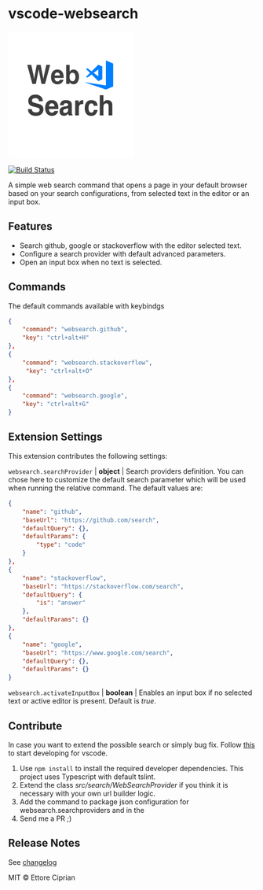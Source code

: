 # vscode-websearch

![Icon](./icons/icon.png)

[![Build Status](https://travis-ci.com/platinumjesus/vscode-advanced-search-extension.svg?token=azxheXqbanZXKBottx4Z&branch=master)](https://travis-ci.com/platinumjesus/vscode-advanced-search-extension)  

A simple web search command that opens a page in your default browser based on your search configurations, from selected text in the editor or an input box.

## Features

- Search github, google or stackoverflow with the editor selected text.
- Configure a search provider with default advanced parameters.
- Open an input box when no text is selected.

## Commands

The default commands available with keybindgs

```json
{
    "command": "websearch.github",
    "key": "ctrl+alt+H"
},
{
    "command": "websearch.stackoverflow",
     "key": "ctrl+alt+O"
},
{
    "command": "websearch.google",
    "key": "ctrl+alt+G"
}
```

## Extension Settings

This extension contributes the following settings:

`websearch.searchProvider` | **object** | Search providers definition. You can chose here to customize the default search parameter which will be used when running the relative command. The default values are:

```json
{
    "name": "github",
    "baseUrl": "https://github.com/search",
    "defaultQuery": {},
    "defaultParams": {
        "type": "code"
    }
},
{
    "name": "stackoverflow",
    "baseUrl": "https://stackoverflow.com/search",
    "defaultQuery": {
        "is": "answer"
    },
    "defaultParams": {}
},
{
    "name": "google",
    "baseUrl": "https://www.google.com/search",
    "defaultQuery": {},
    "defaultParams": {}
}
```

`websearch.activateInputBox` | **boolean** | Enables an input box if no selected text or active editor is present. Default is *true*.

## Contribute

In case you want to extend the possible search or simply bug fix. Follow [this](vsc-extension-quickstart.md) to start developing for vscode.

1. Use `npm install` to install the required developer dependencies. This project uses Typescript with default tslint.
2. Extend the class *src/search/WebSearchProvider* if you think it is necessary with your own url builder logic.
3. Add the command to package json configuration for websearch.searchproviders and in the 
4. Send me a PR ;)

## Release Notes

See [changelog](./CHANGELOG.md)


MIT © Ettore Ciprian